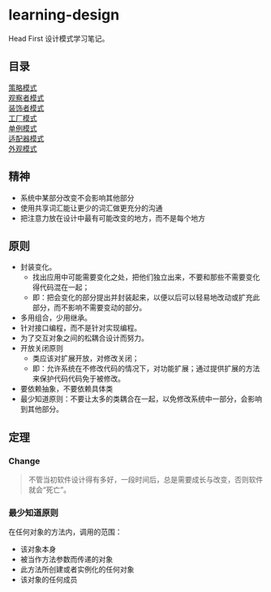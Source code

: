 # learning-design
Head First 设计模式学习笔记。

## 目录
[策略模式](https://github.com/appeondotnet/learning-design/tree/dudeping/src/Strategy)  
[观察者模式](https://github.com/appeondotnet/learning-design/tree/dudeping/src/Observer)  
[装饰者模式](https://github.com/appeondotnet/learning-design/tree/dudeping/src/Decorator)  
[工厂模式](https://github.com/appeondotnet/learning-design/tree/dudeping/src/Factory)  
[单例模式](https://github.com/appeondotnet/learning-design/tree/dudeping/src/Singleton)  
[适配器模式](https://github.com/appeondotnet/learning-design/tree/dudeping/src/Adapter)  
[外观模式](https://github.com/appeondotnet/learning-design/tree/dudeping/src/Facade)

## 精神
* 系统中某部分改变不会影响其他部分
* 使用共享词汇能让更少的词汇做更充分的沟通
* 把注意力放在设计中最有可能改变的地方，而不是每个地方

## 原则
* 封装变化。
    - 找出应用中可能需要变化之处，把他们独立出来，不要和那些不需要变化得代码混在一起；
    - 即：把会变化的部分提出并封装起来，以便以后可以轻易地改动或扩充此部分，而不影响不需要变动的部分。
* 多用组合，少用继承。
* 针对接口编程，而不是针对实现编程。
* 为了交互对象之间的松耦合设计而努力。
* 开放关闭原则
    - 类应该对扩展开放，对修改关闭；
    - 即：允许系统在不修改代码的情况下，对功能扩展；通过提供扩展的方法来保护代码代码免于被修改。
* 要依赖抽象，不要依赖具体类
* 最少知道原则：不要让太多的类耦合在一起，以免修改系统中一部分，会影响到其他部分。

## 定理
### Change
> 不管当初软件设计得有多好，一段时间后，总是需要成长与改变，否则软件就会“死亡”。

### 最少知道原则
在任何对象的方法内，调用的范围：
- 该对象本身
- 被当作方法参数而传递的对象
- 此方法所创建或者实例化的任何对象
- 该对象的任何成员